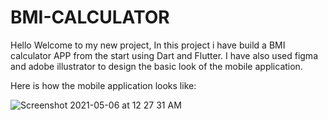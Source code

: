 # BMI-CALCULATOR

Hello Welcome to my new project,
In this project i have build a BMI calculator APP from the start using Dart and Flutter. I have also used figma and adobe illustrator to design the basic look of the mobile application.  

Here is how the mobile application looks like:

![Screenshot 2021-05-06 at 12 27 31 AM](https://user-images.githubusercontent.com/82277376/117194803-26429f00-ae02-11eb-9514-c6768265ef80.png)


